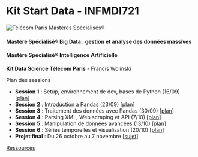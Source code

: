 # Kit Start Data - INFMDI721
![Télécom Paris Mastères Spécialisés®](./index.png)

#### Mastère Spécialisé® Big Data : gestion et analyse des données massives

#### Mastère Spécialisé® Intelligence Artificielle

**Kit Data Science Télécom Paris** - Francis Wolinski

Plan des sessions

- **Session 1** : Setup, environnement de dev, bases de Python (16/09) [[plan](session1.md)]
- **Session 2** : Introduction à Pandas (23/09) [[plan](session2.md)]
- **Session 3** : Traitement des données avec Pandas (30/09) [[plan](session3.md)]
- **Session 4** : Parsing XML, Web scraping et API (7/10) [[plan](session4.md)]
- **Session 5** : Manipulation de données avancées (13/10) [[plan](session5.md)]
- **Session 6** : Séries temporelles et visualisation (20/10) [[plan](session6.md)]
- **Projet final** : Du 26 octobre au 7 novembre [[sujet](projet_final.md)]



[Ressources](links.md)

